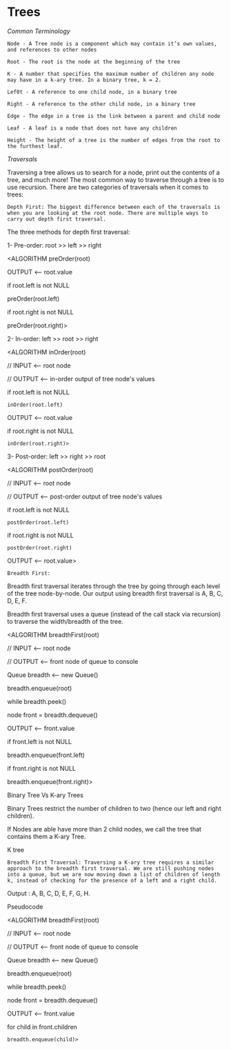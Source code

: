 # Trees

*Common Terminology*

    Node - A Tree node is a component which may contain it’s own values, and references to other nodes

    Root - The root is the node at the beginning of the tree

    K - A number that specifies the maximum number of children any node may have in a k-ary tree. In a binary tree, k = 2.

    Lef0t - A reference to one child node, in a binary tree

    Right - A reference to the other child node, in a binary tree

    Edge - The edge in a tree is the link between a parent and child node

    Leaf - A leaf is a node that does not have any children

    Height - The height of a tree is the number of edges from the root to the furthest leaf.



*Traversals*

Traversing a tree allows us to search for a node, print out the contents of a tree, and much more! The most common way to traverse through a tree is to use recursion. There are two categories of traversals when it comes to trees:

    Depth First: The biggest difference between each of the traversals is when you are looking at the root node. There are multiple ways to carry out depth first traversal.

The three methods for depth first traversal:

1- Pre-order: root >> left >> right

<ALGORITHM preOrder(root)

 OUTPUT <-- root.value

 if root.left is not NULL

  preOrder(root.left)

 if root.right is not NULL

  preOrder(root.right)>

2- In-order: left >> root >> right

<ALGORITHM inOrder(root)

 // INPUT <-- root node

 // OUTPUT <-- in-order output of tree node's values

 if root.left is not NULL

    inOrder(root.left)

 OUTPUT <-- root.value

 if root.right is not NULL

    inOrder(root.right)>

3- Post-order: left >> right >> root

<ALGORITHM postOrder(root)

 // INPUT <-- root node

 // OUTPUT <-- post-order output of tree node's values

 if root.left is not NULL

    postOrder(root.left)

 if root.right is not NULL
 
    postOrder(root.right)

OUTPUT <-- root.value>

    Breadth First:

Breadth first traversal iterates through the tree by going through each level of the tree node-by-node. Our output using breadth first traversal is A, B, C, D, E, F.

Breadth first traversal uses a queue (instead of the call stack via recursion) to traverse the width/breadth of the tree.

<ALGORITHM breadthFirst(root)

 // INPUT  <-- root node

 // OUTPUT <-- front node of queue to console

 Queue breadth <-- new Queue()

 breadth.enqueue(root)

 while breadth.peek()

 node front = breadth.dequeue()

 OUTPUT <-- front.value

 if front.left is not NULL
 
  breadth.enqueue(front.left)

 if front.right is not NULL
 
  breadth.enqueue(front.right)>

Binary Tree Vs K-ary Trees

Binary Trees restrict the number of children to two (hence our left and right children).



If Nodes are able have more than 2 child nodes, we call the tree that contains them a K-ary Tree.

K tree

    Breadth First Traversal: Traversing a K-ary tree requires a similar approach to the breadth first traversal. We are still pushing nodes into a queue, but we are now moving down a list of children of length k, instead of checking for the presence of a left and a right child.

Output : A, B, C, D, E, F, G, H.

Pseudocode

<ALGORITHM breadthFirst(root)

 // INPUT  <-- root node
 
 // OUTPUT <-- front node of queue to console

 Queue breadth <-- new Queue()

 breadth.enqueue(root)

 while breadth.peek()
 
 node front = breadth.dequeue()
 
 OUTPUT <-- front.value

 for child in front.children
 
    breadth.enqueue(child)>
